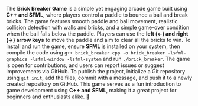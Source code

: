 The **Brick Breaker Game** is a simple yet engaging arcade game built using **C++ and SFML**, where players control a paddle to bounce a ball and break bricks. The game features smooth paddle and ball movement, realistic collision detection with walls and bricks, and a simple game-over condition when the ball falls below the paddle. Players can use the **left (←) and right (→) arrow keys** to move the paddle and aim to clear all the bricks to win. To install and run the game, ensure **SFML** is installed on your system, then compile the code using `g++ brick_breaker.cpp -o brick_breaker -lsfml-graphics -lsfml-window -lsfml-system` and run `./brick_breaker`. The game is open for contributions, and users can report issues or suggest improvements via GitHub. To publish the project, initialize a Git repository using `git init`, add the files, commit with a message, and push it to a newly created repository on GitHub. This game serves as a fun introduction to game development using **C++ and SFML**, making it a great project for beginners and enthusiasts alike. 🚀
